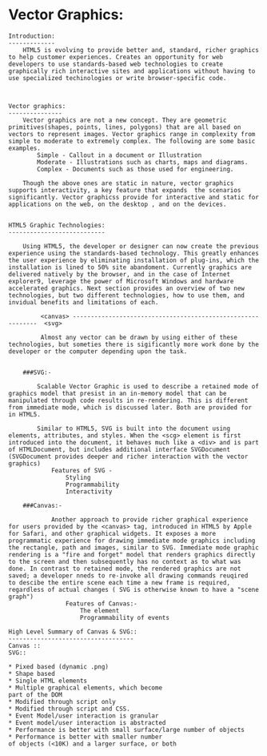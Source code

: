 Vector Graphics:
===============

	Introduction:
	-------------
		HTML5 is evolving to provide better and, standard, richer graphics to help customer experiences. Creates an opportunity for web developers to use standards-based web technologies to create graphically rich interactive sites and applications without having to use specialized techinologies or write browser-specific code. 



	Vector graphics:
	---------------
		Vector graphics are not a new concept. They are geometric primitives(shapes, points, lines, polygons) that are all based on vectors to represent images. Vector graphics range in complexity from simple to moderate to extremely complex. The following are some basic examples. 
			Simple - Callout in a document or Illustration 
			Moderate - Illustrations such as charts, maps and diagrams. 
			Complex - Documents such as those used for engineering. 

		Though the above ones are static in nature, vector graphics supports interactivity, a key feature that expands 	the scenarios significantly. Vector graphicss provide for interactive and static for applications on the web, on the desktop , and on the devices. 


	HTML5 Graphic Technologies: 
	---------------------------

		Using HTML5, the developer or designer can now create the previous experience using the standards-based technology. This greatly enhances the user experience by eliminating installation of plug-ins, which the installation is lined to 50% site abandoment. Currently graphics are delivered natively by the browser, and in the case of Internet explorer9, leverage the power of Microsoft Windows and hardware accelerated graphics. Next section provides an overview of two new technologies, but two different technologies, how to use them, and invidual benefits and limitations of each. 

		     <canvas> ------------------------------------------------------------  <svg>

		     Almost any vector can be drawn by using either of these technologies, but someties there is sigificantly more work done by the developer or the computer depending upon the task.  
 

 		###SVG:-

 			Scalable Vector Graphic is used to describe a retained mode of graphics model that presist in an in-memory model that can be manipulated through code results in re-rendering. This is different from immediate mode, which is discussed later. Both are provided for in HTML5. 

 			Similar to HTML5, SVG is built into the document using elements, attributes, and styles. When the <scg> element is first introduced into the document, it behaves much like a <div> and is part of HTMLDocument, but includes additional interface SVGDocument (SVGDocument provides deeper and richer interaction with the vector graphics)
 				Features of SVG - 
 					Styling 
 					Programmability
 					Interactivity

 		###Canvas:- 

 				Another approach to provide richer graphical experience for users provided by the <canvas> tag, introduced in HTML5 by Apple for Safari, and other graphical widgets. It exposes a more programmatic experience for drawing immediate mode graphics including the rectangle, path and images, similar to SVG. Immediate mode graphic rendering is a "fire and forget" model that renders graphics directly to the screen and then subsequently has no context as to what was done. In contrast to retained mode, the rendered graphics are not saved; a developer nneds to re-invoke all drawing commands reuqired 	to descibe the entire scene each time a new frame is required, regardless of actual changes ( SVG is otherwise known to have a "scene graph") 
 					Features of Canvas:- 
 						The element
 						Programmability of events

 	High Level Summary of Canvas & SVG::
 	-----------------------------------
 	Canvas ::                                                                        SVG::

 	* Pixed based (dynamic .png)													* Shape based 
 	* Single HTML elements                                                          * Multiple graphical elements, which become 																					part of the DOM
 	* Modified through script only 													* Modified through script and CSS.
 	* Event Model/user interaction is granular 										* Event model/user interaction is abstracted 
 	* Performance is better with small surface/large number of objects              * Performance is better with smaller number 																					of objects (<10K) and a larger surface, or both 



 	
